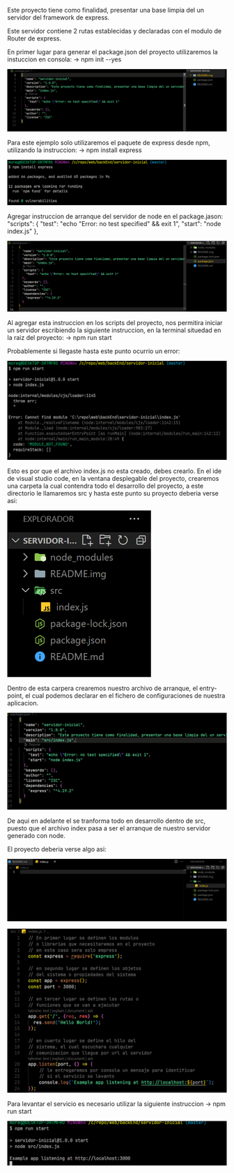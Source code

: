 Este proyecto tiene como finalidad, presentar una base limpia del un servidor del
framework de express.

Este servidor contiene 2 rutas establecidas y declaradas con el modulo de Router de express.

En primer lugar para generar el package.json del proyecto utilizaremos la instuccion en consola:
-> npm init --yes

![alt text](README.img/init-yess.png)

Para este ejemplo solo utilizaremos el paquete de express desde npm,
utilizando la instruccion:
-> npm install express

![alt text](README.img/express.png)

Agregar instruccion de arranque del servidor de node en el package.jason:
"scripts": {
    "test": "echo \"Error: no test specified\" && exit 1",
    "start": "node index.js"
},

![alt text](README.img/package-init.png)

Al agregar esta instruccion en los scripts del proyecto, nos permitira
iniciar un servidor escribiendo la siguiente instruccion, en la terminal
situedad en la raiz del proyecto:
-> npm run start

Probablemente si llegaste hasta este punto ocurrio un error:

![alt text](README.img/error-start.png)

Esto es por que el archivo index.js no esta creado, debes crearlo.
En el ide de visual studio code, en la ventana desplegable del proyecto,
crearemos una carpeta la cual contendra todo el desarrollo del proyecto,
a este directorio le llamaremos src y hasta este punto su proyecto deberia verse
asi:

![alt text](README.img/src-index.png)

Dentro de esta carpera crearemos nuestro archivo de arranque, el entry-point,
el cual podemos declarar en el fichero de configuraciones de nuestra aplicacion.

![alt text](README.img/entry-point.png)

De aqui en adelante el se tranforma todo en desarrollo dentro de src,
puesto que el archivo index pasa a ser el arranque de nuestro servidor
generado con node.

El proyecto deberia verse algo asi:

![alt text](README.img/servidor.png)

![alt text](README.img/archivo-arranque.png)

Para levantar el servicio es necesario utilizar la siguiente instruccion
-> npm run start

![alt text](README.img/servidor-run.png)
